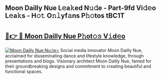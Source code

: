 ## Moon Dailly Nue L𝚎a𝚔ed N𝚞𝚍e - Part-9fd Vi𝚍𝚎o L𝚎a𝚔s - H𝚘𝚝 O𝚗𝚕yf𝚊ns P𝚑𝚘tos tBC1T

# <h2><a href="http://kf1w33s.oniu.top/?m=Moon+Dailly+Nue">🔗👉 🔴 Moon Dailly Nue P𝚑ot𝚘𝚜 V𝚒d𝚎o</a></h2>

[![Moon Dailly Nue Nu𝚍e𝚜](https://i.imgur.com/0qMVB7G.gif)](http://kf1w33s.oniu.top/?m=Moon+Dailly+Nue)
Social media innovator Moon Dailly Nue, acclaimed for disseminating dance and lifestyle knowledge, through presentations and blogs. Visionary architect Moon Dailly Nue, famed for their groundbreaking designs and commitment to creating beautiful and functional spaces.  
